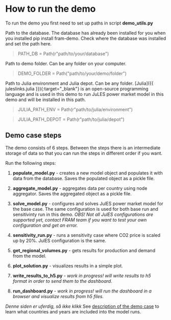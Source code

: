 # How to run the demo

To run the demo you first need to set up paths in script **demo_utils.py**

Path to the database. The database has already been installed for you when you installed pip install fram-demo. Check where the database was installed and set the path here.

> PATH_DB = Path(r"path/to/your/database") 

Path to demo folder. Can be any folder on your computer.

> DEMO_FOLDER = Path("path/to/your/demo/folder") 

Path to Julia environment and Julia depot. Can be any folder. [Julia]({{ juleslinks.julia }}){:target="_blank"} is an open-source programming language and is used in this demo to run JuLES power market model in this demo and will be installed in this path. 

> JULIA_PATH_ENV = Path(r"path/to/julia/environment")

> JULIA_PATH_DEPOT = Path(r"path/to/julia/depot") 

## Demo case steps
The demo consists of 6 steps. Between the steps there is an intermediate storage of data so that you can run the steps in different order if you want. 

Run the following steps:

1. **populate_model.py** - creates a new model object and populates it with data from the database. Saves the populated object as a pickle file.

2. **aggregate_model.py** - aggregates data per country using node aggregator. Saves the aggregated object as a pickle file.

3. **solve_model.py** - configures and solves JulES power market model for the base case. The same configuration is used for both base run and sensitivinty run in this demo. *OBS! Not all JulES configurations are supported yet, contact FRAM team if you want to test your own configuration and get an error.*

4. **sensitivity_run.py** - runs a sensitivity case where CO2 price is scaled up by 20%. JulES configuration is the same.
 
5. **get_regional_volumes.py** - gets results for production and demand from the model.

6. **plot_solution.py** - visualizes results in a simple plot.

6. **write_results_to_h5.py** - *work in progress! will write results to h5 format in order to send them to the dashboard.*

6. **run_dashboard.py** - *work in progress! will run the dashboard in a browser and visualize results from h5 files.*

*Denne siden er uferdig, så ikke klikk* See [description of the demo case](./what_demo_includes.md) to learn what countries and years are included into the model runs. 

